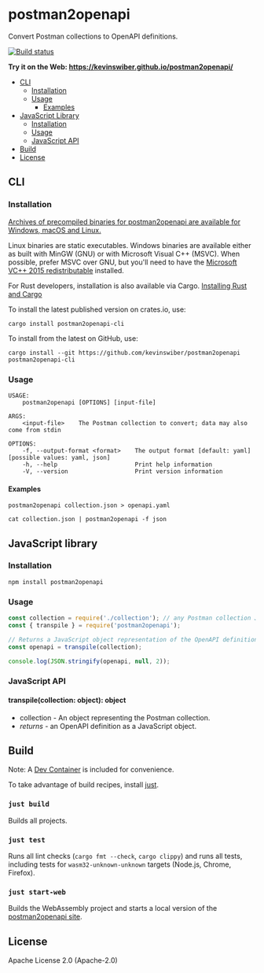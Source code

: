 # postman2openapi

Convert Postman collections to OpenAPI definitions.

[![Build status](https://github.com/kevinswiber/postman2openapi/workflows/ci/badge.svg)](https://github.com/kevinswiber/postman2openapi/actions)

**Try it on the Web: https://kevinswiber.github.io/postman2openapi/**

- [CLI](#cli)
  - [Installation](#installation)
  - [Usage](#usage)
    - [Examples](#examples)
- [JavaScript Library](#javascript-library)
  - [Installation](#installation-1)
  - [Usage](#usage-1)
  - [JavaScript API](#javascript-api)
- [Build](#build)
- [License](#license)

## CLI

### Installation

[Archives of precompiled binaries for postman2openapi are available for Windows,
macOS and Linux.](https://github.com/kevinswiber/postman2openapi/releases)

Linux binaries are static executables. Windows binaries are available either as
built with MinGW (GNU) or with Microsoft Visual C++ (MSVC). When possible,
prefer MSVC over GNU, but you'll need to have the [Microsoft VC++ 2015
redistributable](https://www.microsoft.com/en-us/download/details.aspx?id=48145)
installed.

For Rust developers, installation is also available via Cargo. [Installing Rust and Cargo](https://doc.rust-lang.org/cargo/getting-started/installation.html)

To install the latest published version on crates.io, use:

```
cargo install postman2openapi-cli
```

To install from the latest on GitHub, use:

```
cargo install --git https://github.com/kevinswiber/postman2openapi postman2openapi-cli
```

### Usage

```
USAGE:
    postman2openapi [OPTIONS] [input-file]

ARGS:
    <input-file>    The Postman collection to convert; data may also come from stdin

OPTIONS:
    -f, --output-format <format>    The output format [default: yaml] [possible values: yaml, json]
    -h, --help                      Print help information
    -V, --version                   Print version information
```

#### Examples

```
postman2openapi collection.json > openapi.yaml
```

```
cat collection.json | postman2openapi -f json
```

## JavaScript library

### Installation

```
npm install postman2openapi
```

### Usage

```js
const collection = require('./collection'); // any Postman collection JSON file
const { transpile } = require('postman2openapi');

// Returns a JavaScript object representation of the OpenAPI definition.
const openapi = transpile(collection);

console.log(JSON.stringify(openapi, null, 2));
```

### JavaScript API

#### transpile(collection: object): object

- collection - An object representing the Postman collection.
- _returns_ - an OpenAPI definition as a JavaScript object.

## Build

Note: A [Dev Container](https://containers.dev/) is included for convenience.

To take advantage of build recipes, install [just](https://github.com/casey/just#packages).

### `just build`

Builds all projects.

### `just test`

Runs all lint checks (`cargo fmt --check`, `cargo clippy`) and runs all tests, including tests for `wasm32-unknown-unknown` targets (Node.js, Chrome, Firefox).

### `just start-web`

Builds the WebAssembly project and starts a local version of the [postman2openapi site](https://kevinswiber.github.io/postman2openapi/).

## License

Apache License 2.0 (Apache-2.0)
